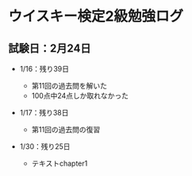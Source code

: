 # ウイスキー検定2級勉強ログ
## 試験日：2月24日

- 1/16：残り39日
    - 第11回の過去問を解いた
    - 100点中24点しか取れなかった

- 1/17：残り38日
    - 第11回の過去問の復習

- 1/30：残り25日
    - テキストchapter1